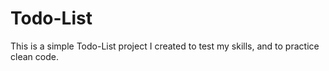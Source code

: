 # Todo-List
This is a simple Todo-List project I created to test my skills, and to practice clean code.
